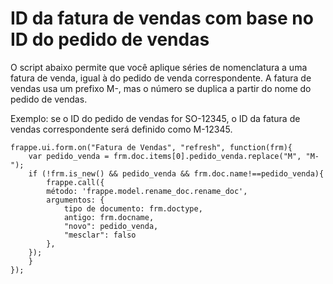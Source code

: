 # ID da fatura de vendas com base no ID do pedido de vendas



O script abaixo permite que você aplique séries de nomenclatura a uma fatura de venda, igual à do pedido de venda correspondente.
A fatura de vendas usa um prefixo M-, mas o número se duplica a partir do nome do pedido de vendas.


Exemplo: se o ID do pedido de vendas for SO-12345, o ID da fatura de vendas correspondente será definido como M-12345.



```
frappe.ui.form.on("Fatura de Vendas", "refresh", function(frm){
    var pedido_venda = frm.doc.items[0].pedido_venda.replace("M", "M-");
    if (!frm.is_new() && pedido_venda && frm.doc.name!==pedido_venda){
        frappe.call({
        método: 'frappe.model.rename_doc.rename_doc',
        argumentos: {
            tipo de documento: frm.doctype,
            antigo: frm.docname,
            "novo": pedido_venda,
            "mesclar": falso
        },
    });
    }
});

```


